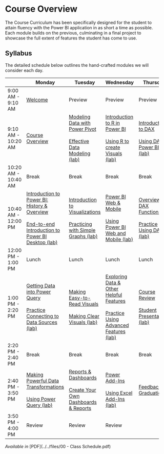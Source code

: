 # Course Overview
The Course Curriculum has been specifically designed for the student to attain fluency with the Power BI application in as short a time as possible. Each module builds on the previous, culminating in a final project to showcase the full extent of features the student has come to use.

## Syllabus
The detailed schedule below outlines the hand-crafted modules we will consider each day.

|         | Monday | Tuesday | Wednesday | Thursday |
|---------|--------|---------|-----------|----------|
| 9:00 AM - 9:10 AM | [Welcome](../2-Course/day1/01) | Preview | Preview | Preview |
| 9:10 AM - 10:20 AM | [Course Overview](../2-Course/day1/01) | [Modeling Data with Power Pivot](../2-Course/day2/05)<br><br>[Effective Data Modeling (lab)](../2-Course/day2/05) | [Introduction to R in Power BI](../2-Course/day3/09)<br><br>[Using R to create Visuals (lab)](../2-Course/day3/09) | [Introduction to DAX](../2-Course/day4/13)<br><br>[Using DAX in Power BI (lab)](../2-Course/day4/13) |
| 10:20 AM - 10:40 AM | Break | Break | Break | Break |
| 10:40 AM - 12:00 PM | [Introduction to Power BI: History & Overview](../2-Course/day1/02)<br><br>[End-to-end Introduction to Power BI Desktop (lab)](../2-Course/day1/02) | [Introduction to Visualizations](../2-Course/day2/06)<br><br>[Practicing with Simple Graphs (lab)](../2-Course/day2/06) | [Power BI Web & Mobile](../2-Course/day3/10)<br><br>[Using Power BI Web and Mobile (lab)](../2-Course/day3/10) | [Overview of DAX Functions](../2-Course/day4/14)<br><br>[Practice Using DAX (lab)](../2-Course/day4/14) | 
| 12:00 PM - 1:00 PM | Lunch | Lunch | Lunch | Lunch |
| 1:00 PM - 2:20 PM | [Getting Data into Power Query](../2-Course/day1/03)<br><br>[Practice Connecting to Data Sources (lab)](../2-Course/day1/03) | [Making Easy-to-Read Visuals](../2-Course/day2/07)<br><br>[Making Clear Visuals (lab)](../2-Course/day2/07) | [Exploring Data & Other Helpful Features](../2-Course/day3/11)<br><br>[Practice Using Advanced Features (lab)](../2-Course/day3/11) | [Course Review](../2-Course/day4/15)<br><br>[Student Presentations (lab)](../2-Course/day4/15) |
| 2:20 PM - 2:40 PM | Break | Break | Break | Break |
| 2:40 PM - 3:50 PM | [Making Powerful Data Transformations](../2-Course/day1/04)<br><br>[Using Power Query (lab)](../2-Course/day1/04) | [Reports & Dashboards](../2-Course/day2/08)<br><br>[Create Your Own Dashboards & Reports](../2-Course/day2/08) | [Power Add-Ins](../2-Course/day3/12)<br><br>[Using Excel Add-Ins (lab)](/../2-Course/day3/12) | [Feedback & Graduation](../2-Course/day4/16) |
| 3:50 PM - 4:00 PM | Review | Review | Review | |

*Available in* [PDF](../../files/00 - Class Schedule.pdf)
